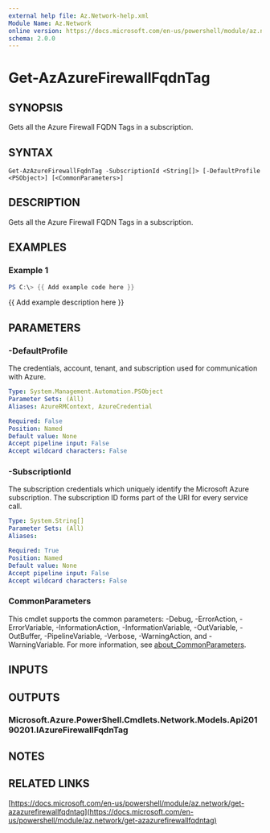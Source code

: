 ```yaml
---
external help file: Az.Network-help.xml
Module Name: Az.Network
online version: https://docs.microsoft.com/en-us/powershell/module/az.network/get-azazurefirewallfqdntag
schema: 2.0.0
---
```


# Get-AzAzureFirewallFqdnTag

## SYNOPSIS
Gets all the Azure Firewall FQDN Tags in a subscription.

## SYNTAX

```
Get-AzAzureFirewallFqdnTag -SubscriptionId <String[]> [-DefaultProfile <PSObject>] [<CommonParameters>]
```

## DESCRIPTION
Gets all the Azure Firewall FQDN Tags in a subscription.

## EXAMPLES

### Example 1
```powershell
PS C:\> {{ Add example code here }}
```

{{ Add example description here }}

## PARAMETERS

### -DefaultProfile
The credentials, account, tenant, and subscription used for communication with Azure.

```yaml
Type: System.Management.Automation.PSObject
Parameter Sets: (All)
Aliases: AzureRMContext, AzureCredential

Required: False
Position: Named
Default value: None
Accept pipeline input: False
Accept wildcard characters: False
```

### -SubscriptionId
The subscription credentials which uniquely identify the Microsoft Azure subscription.
The subscription ID forms part of the URI for every service call.

```yaml
Type: System.String[]
Parameter Sets: (All)
Aliases:

Required: True
Position: Named
Default value: None
Accept pipeline input: False
Accept wildcard characters: False
```

### CommonParameters
This cmdlet supports the common parameters: -Debug, -ErrorAction, -ErrorVariable, -InformationAction, -InformationVariable, -OutVariable, -OutBuffer, -PipelineVariable, -Verbose, -WarningAction, and -WarningVariable. For more information, see [about_CommonParameters](http://go.microsoft.com/fwlink/?LinkID=113216).

## INPUTS

## OUTPUTS

### Microsoft.Azure.PowerShell.Cmdlets.Network.Models.Api20190201.IAzureFirewallFqdnTag
## NOTES

## RELATED LINKS

[https://docs.microsoft.com/en-us/powershell/module/az.network/get-azazurefirewallfqdntag](https://docs.microsoft.com/en-us/powershell/module/az.network/get-azazurefirewallfqdntag)

